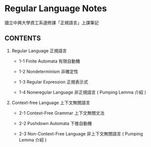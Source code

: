 # Regular Language Notes
國立中興大學資工系選修課「正規語言」上課筆記

## CONTENTS
1. Regular Language 正規語言
    + 1-1 Finite Automata 有限自動機

    + 1-2 Nondeterminism 非確定性

    + 1-3 Regular Expression 正規表示式

    + 1-4 Noneregular Language 非正規語言 ( Pumping Lemma 介紹 )

2. Context-free Language 上下文無關語言
    + 2-1 Context-Free Grammar 上下文無關文法

    + 2-2 Pushdown Automata 下推自動機

    + 2-3 Non-Context-Free Language 非上下文無關語言 ( Pumping Lemma 介紹 )
